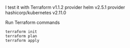 I test it with Terraform v1.1.2
provider helm v2.5.1
provider hashicorp/kubernetes v2.11.0

Run Terraform commands
```
terraform init
terraform plan
terraform apply
```

